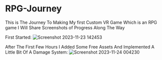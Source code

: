 # RPG-Journey
This is The Journey To Making My first Custom VR Game Which is an RPG game
I Will Share Screenshots of Progress Along The Way

First Started:
![Screenshot 2023-11-23 142453](https://github.com/Jakanater/RPG-Journey/assets/144301561/3d0fbeb6-d616-4c39-957e-a12583f83ccf)

After The First Few Hours I Added Some Free Assets And Implemented A Little Bit Of A Damage System:
![Screenshot 2023-11-24 004230](https://github.com/Jakanater/RPG-Journey/assets/144301561/0203fdce-5e89-4253-87d6-7d68e8e58e30)
